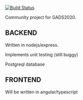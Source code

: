 [![Build Status](https://travis-ci.org/Fintech28/fintech28.svg?branch=checkers)](https://travis-ci.org/Fintech28/fintech28)

Community project for GADS2020.

## BACKEND

Written in nodejs/express.

Implements unit testing (still buggy)

Postgreql database

## FRONTEND

Will be written in angular/typescript